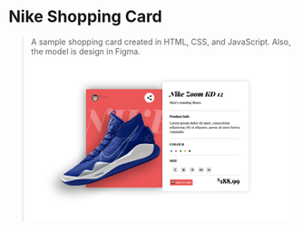 # Nike Shopping Card

> A sample shopping card created in HTML, CSS, and JavaScript. Also, the model is design in Figma.
> ![Figma design](figma.svg)
